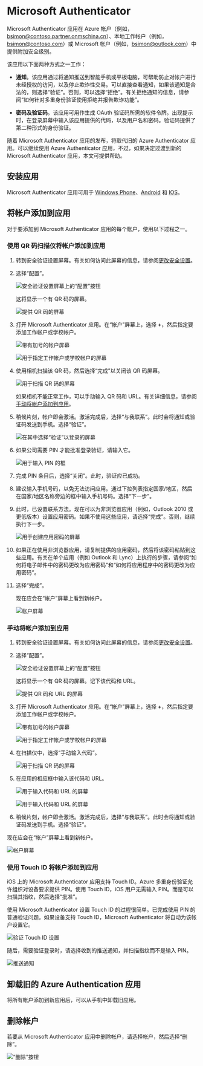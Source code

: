 <properties
	pageTitle="手机版 Microsoft Authenticator 应用 | Azure"
	description="了解如何升级到最新版本的 Azure Authenticator。"
	services="multi-factor-authentication"
	documentationCenter=""
	authors="billmath"
	manager="femila"
	editor="curtland"/>

<tags
	ms.service="multi-factor-authentication"
	ms.workload="identity"
	ms.tgt_pltfrm="na"
	ms.devlang="na"
	ms.topic="article"
	ms.date="08/22/2016"
	wacn.date="11/30/2016"
	ms.author="kgremban"/>  


# Microsoft Authenticator

Microsoft Authenticator 应用在 Azure 帐户（例如，bsimon@contoso.partner.onmschina.cn）、本地工作帐户（例如，bsimon@contoso.com）或 Microsoft 帐户（例如，bsimon@outlook.com）中提供附加安全级别。

该应用以下面两种方式之一工作：

- **通知**。该应用通过将通知推送到智能手机或平板电脑，可帮助防止对帐户进行未经授权的访问，以及停止欺诈性交易。可以直接查看通知，如果该通知是合法的，则选择“验证”。否则，可以选择“拒绝”。有关拒绝通知的信息，请参阅“如何针对多重身份验证使用拒绝并报告欺诈功能”。

- **密码及验证码**。该应用可用作生成 OAuth 验证码所需的软件令牌。出现提示时，在登录屏幕中输入该应用提供的代码，以及用户名和密码。验证码提供了第二种形式的身份验证。

随着 Microsoft Authenticator 应用的发布，将取代旧的 Azure Authenticator 应用。可以继续使用 Azure Authenticator 应用，不过，如果决定过渡到新的 Microsoft Authenticator 应用，本文可提供帮助。

## 安装应用

Microsoft Authenticator 应用可用于 [Windows Phone](http://go.microsoft.com/fwlink/?Linkid=825071)、[Android](http://go.microsoft.com/fwlink/?Linkid=825072) 和 [IOS](http://go.microsoft.com/fwlink/?Linkid=825073)。

## 将帐户添加到应用

对于要添加到 Microsoft Authenticator 应用的每个帐户，使用以下过程之一。

### 使用 QR 码扫描仪将帐户添加到应用

1. 转到安全验证设置屏幕。有关如何访问此屏幕的信息，请参阅[更改安全设置](/documentation/articles/multi-factor-authentication-end-user-manage-settings/)。

2. 选择“配置”。

	![安全验证设置屏幕上的“配置”按钮](./media/multi-factor-authentication-azure-authenticator/azureauthe.png)  


	这将显示一个有 QR 码的屏幕。

	![提供 QR 码的屏幕](./media/multi-factor-authentication-azure-authenticator/barcode2.png)  


3. 打开 Microsoft Authenticator 应用。在“帐户”屏幕上，选择 **+**，然后指定要添加工作帐户或学校帐户。

	![带有加号的帐户屏幕](./media/multi-factor-authentication-azure-authenticator/addaccount3.png)  


	![用于指定工作帐户或学校帐户的屏幕](./media/multi-factor-authentication-end-user-first-time-mobile-app/scan.png)  


4. 使用相机扫描该 QR 码，然后选择“完成”以关闭该 QR 码屏幕。

	![用于扫描 QR 码的屏幕](./media/multi-factor-authentication-end-user-first-time-mobile-app/scan2.png)  


	如果相机不能正常工作，可以手动输入 QR 码和 URL。有关详细信息，请参阅[手动将帐户添加到应用](#add-an-account-to-the-app-manually)。

5. 稍候片刻，帐户即会激活。激活完成后，选择“与我联系”。此时会将通知或验证码发送到手机。选择“验证”。

	![在其中选择“验证”以登录的屏幕](./media/multi-factor-authentication-end-user-first-time-mobile-app/verify.png)  


6. 如果公司需要 PIN 才能批准登录验证，请输入它。

	![用于输入 PIN 的框](./media/multi-factor-authentication-end-user-first-time-mobile-app/scan3.png)  


7. 完成 PIN 条目后，选择“关闭”。此时，验证应已成功。
8. 建议输入手机号码，以免无法访问应用。通过下拉列表指定国家/地区，然后在国家/地区名称旁边的框中输入手机号码。选择“下一步”。
9. 此时，已设置联系方法。现在可以为非浏览器应用（例如，Outlook 2010 或更低版本）设置应用密码。如果不使用这些应用，请选择“完成”。否则，继续执行下一步。

	![用于创建应用密码的屏幕](./media/multi-factor-authentication-end-user-first-time-mobile-app/step4.png)  


10. 如果正在使用非浏览器应用，请复制提供的应用密码，然后将该密码粘贴到这些应用。有关在单个应用（例如 Outlook 和 Lync）上执行的步骤，请参阅“如何将电子邮件中的密码更改为应用密码”和“如何将应用程序中的密码更改为应用密码”。
11. 选择“完成”。

	现在应会在“帐户”屏幕上看到新帐户。

	![帐户屏幕](./media/multi-factor-authentication-azure-authenticator/accounts.png)  

### 手动将帐户添加到应用  <a name="add-an-account-to-the-app-manually"></a>

1. 转到安全验证设置屏幕。有关如何访问此屏幕的信息，请参阅[更改安全设置](/documentation/articles/multi-factor-authentication-end-user-manage-settings/)。

2. 选择“配置”。

	![安全验证设置屏幕上的“配置”按钮](./media/multi-factor-authentication-azure-authenticator/azureauthe.png)  


	这将显示一个有 QR 码的屏幕。记下该代码和 URL。

	![提供 QR 码和 URL 的屏幕](./media/multi-factor-authentication-azure-authenticator/barcode2.png)  


3. 打开 Microsoft Authenticator 应用。在“帐户”屏幕上，选择 **+**，然后指定要添加工作帐户或学校帐户。

	![带有加号的帐户屏幕](./media/multi-factor-authentication-azure-authenticator/addaccount3.png)  


	![用于指定工作帐户或学校帐户的屏幕](./media/multi-factor-authentication-end-user-first-time-mobile-app/scan.png)  


4. 在扫描仪中，选择“手动输入代码”。

	![用于扫描 QR 码的屏幕](./media/multi-factor-authentication-end-user-first-time-mobile-app/scan2.png)  


5. 在应用的相应框中输入该代码和 URL。

	![用于输入代码和 URL 的屏幕](./media/multi-factor-authentication-azure-authenticator/manual.png)  


	![用于输入代码和 URL 的屏幕](./media/multi-factor-authentication-end-user-first-time-mobile-app/addaccount2.png)  


6. 稍候片刻，帐户即会激活。激活完成后，选择“与我联系”。此时会将通知或验证码发送到手机。选择“验证”。

现在应会在“帐户”屏幕上看到新帐户。

![帐户屏幕](./media/multi-factor-authentication-azure-authenticator/accounts.png)  


### 使用 Touch ID 将帐户添加到应用

iOS 上的 Microsoft Authenticator 应用支持 Touch ID。Azure 多重身份验证允许组织对设备要求提供 PIN。使用 Touch ID，iOS 用户无需输入 PIN。而是可以扫描其指纹，然后选择“批准”。

使用 Microsoft Authenticator 设置 Touch ID 的过程很简单。已完成使用 PIN 的普通验证问题。如果设备支持 Touch ID，Microsoft Authenticator 将自动为该帐户设置它。

![验证 Touch ID 设置](./media/multi-factor-authentication-azure-authenticator/touchid1.png)  


随后，需要验证登录时，请选择收到的推送通知，并扫描指纹而不是输入 PIN。

![推送通知](./media/multi-factor-authentication-azure-authenticator/touchid2.png)  


## 卸载旧的 Azure Authentication 应用

将所有帐户添加到新应用后，可以从手机中卸载旧应用。

## 删除帐户

若要从 Microsoft Authenticator 应用中删除帐户，请选择帐户，然后选择“删除”。

![“删除”按钮](./media/multi-factor-authentication-azure-authenticator/remove.png)  

<!---HONumber=Mooncake_1010_2016-->
